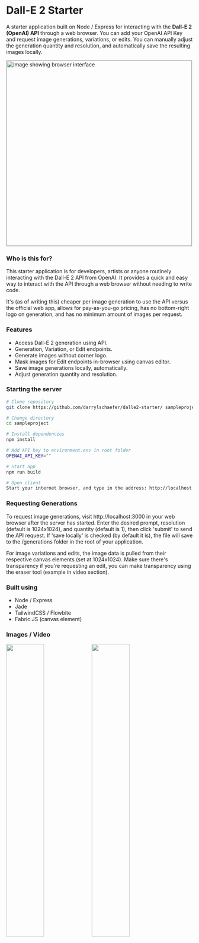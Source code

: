# Dall-E 2 Starter

A starter application built on Node / Express for interacting with the <b>Dall-E 2 (OpenAI) API</b> through a web browser. You can add your OpenAI API Key and request image generations, variations, or edits. You can manually adjust the generation quantity and resolution, and automatically save the resulting images locally.

<img src="https://user-images.githubusercontent.com/119073511/219451667-83b28137-5334-4ef2-95e8-d69b4b210ccb.gif" style="width:500px; border: 1px solid rgba(0,0,0,.3);" title="image showing browser interface">

<h3>Who is this for?</h3>

This starter application is for developers, artists or anyone routinely interacting with the Dall-E 2 API from OpenAI. It provides a quick and easy way to interact with the API through a web browser without needing to write code.

It's (as of writing this) cheaper per image generation to use the API versus the official web app, allows for pay-as-you-go pricing, has no bottom-right logo on generation, and has no minimum amount of images per request.

<h3>Features</h3>
<ul>
<li>Access Dall-E 2 generation using API.</li>
<li>Generation, Variation, or Edit endpoints.</li>
<li>Generate images without corner logo.</li>
<li>Mask images for Edit endpoints in-browser using canvas editor.</li>
<li>Save image generations locally, automatically.</li>
<li>Adjust generation quantity and resolution.</li>
</ul>

<h3>Starting the server</h3>

```bash
# Clone repository
git clone https://github.com/darrylschaefer/dalle2-starter/ sampleproject

# Change directory
cd sampleproject

# Install dependencies
npm install

# Add API key to environment.env in root folder
OPENAI_API_KEY=""

# Start app
npm run build

# Open client
Start your internet browser, and type in the address: http://localhost:3000
```

<h3>Requesting Generations</h3>

To request image generations, visit http://localhost:3000 in your web browser after the server has started. Enter the desired prompt, resolution (default is 1024x1024), and quantity (default is 1), then click 'submit' to send the API request. If 'save locally' is checked (by default it is), the file will save to the /generations folder in the root of your application.

For image variations and edits, the image data is pulled from their respective canvas elements (set at 1024x1024). Make sure there's transparency if you're requesting an edit, you can make transparency using the eraser tool (example in video section).

<h3>Built using</h3>

<ul>
<li>Node / Express</li>
<li>Jade</li>
<li>TailwindCSS / Flowbite</li>
<li>Fabric.JS (canvas element)</li>
</ul>


<h3>Images / Video</h3>


<img src="https://user-images.githubusercontent.com/119073511/219452995-1abde8b6-e21a-4956-b230-00f87b47e7fd.png" width="45%"></img>
<img src="https://user-images.githubusercontent.com/119073511/219453164-5e1b0449-1298-40a8-b77e-f7cd17860efc.jpg" width="45%"></img>